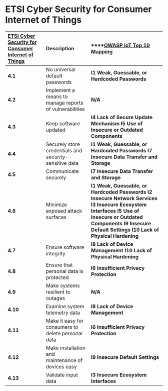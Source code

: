 # ETSI Cyber Security for Consumer Internet of Things

| [**ETSI Cyber Security for Consumer Internet of Things** ](https://www.etsi.org/deliver/etsi_ts/103600_103699/103645/01.01.01_60/ts_103645v010101p.pdf) | **Description** | \*\*\*\*[**OWASP IoT Top 10 Mapping**](https://www.owasp.org/images/1/1c/OWASP-IoT-Top-10-2018-final.pdf) |
| :--- | :--- | :--- |
| **4.1** | No universal default passwords | **I1 Weak, Guessable, or Hardcoded Passwords** |
| **4.2** | Implement a means to manage reports of vulnerabilities | **N/A** |
| **4.3** | Keep software updated | **I4 Lack of Secure Update Mechanism**  **I5 Use of Insecure or Outdated Components** |
| **4.4** | Securely store credentials and security-sensitive data | **I1 Weak, Guessable, or Hardcoded Passwords**  **I7 Insecure Data Transfer and Storage** |
| **4.5** | Communicate securely | **I7 Insecure Data Transfer and Storage** |
| **4.6** | Minimize exposed attack surfaces | **I1 Weak, Guessable, or Hardcoded Passwords**  **I2 Insecure Network Services**  **I3 Insecure Ecosystem Interfaces**  **I5 Use of Insecure or Outdated Components**  **I9 Insecure Default Settings**  **I10 Lack of Physical Hardening** |
| **4.7** | Ensure software integrity | **I8 Lack of Device Management** **I10 Lack of Physical Hardening** |
| **4.8** | Ensure that personal data is protected | **I6 Insufficient Privacy Protection** |
| **4.9** | Make systems resilient to outages | **N/A** |
| **4.10** | Examine system telemetry data | **I8 Lack of Device Management** |
| **4.11** | Make it easy for consumers to delete personal data | **I6 Insufficient Privacy Protection** |
| **4.12** | Make installation and maintenance of devices easy | **I9 Insecure Default Settings** |
| **4.13** | Validate input data | **I3 Insecure Ecosystem Interfaces** |

